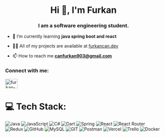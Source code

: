                                                                                                

<h1 align="center">Hi 👋, I'm Furkan</h1>
<h3 align="center">I am a software engineering student.</h3>






- 🌱 I’m currently learning **java spring boot and react**

- 👨‍💻 All of my projects are available at [furkancan.dev](https://websitesi-275ba.web.app/#/)

- 📫 How to reach me **canfurkan903@gmail.com**



<h3 align="left">Connect with me:</h3>
<p align="left">
<a href="https://www.linkedin.com/in/furkan-can-45182b236/" target="blank"><img align="center" src="https://raw.githubusercontent.com/rahuldkjain/github-profile-readme-generator/master/src/images/icons/Social/linked-in-alt.svg" alt="furkan-can-45182b236" height="30" width="40" /></a>
</p>


# 💻 Tech Stack:
![Java](https://img.shields.io/badge/java-%23ED8B00.svg?style=for-the-badge&logo=java&logoColor=white) ![JavaScript](https://img.shields.io/badge/javascript-%23323330.svg?style=for-the-badge&logo=javascript&logoColor=%23F7DF1E) ![C#](https://img.shields.io/badge/c%23-%23239120.svg?style=for-the-badge&logo=c-sharp&logoColor=white) ![Dart](https://img.shields.io/badge/dart-%230175C2.svg?style=for-the-badge&logo=dart&logoColor=white) ![Spring](https://img.shields.io/badge/spring-%236DB33F.svg?style=for-the-badge&logo=spring&logoColor=white) ![React](https://img.shields.io/badge/react-%2320232a.svg?style=for-the-badge&logo=react&logoColor=%2361DAFB) ![React Router](https://img.shields.io/badge/React_Router-CA4245?style=for-the-badge&logo=react-router&logoColor=white) ![Redux](https://img.shields.io/badge/redux-%23593d88.svg?style=for-the-badge&logo=redux&logoColor=white) ![GitHub](https://img.shields.io/badge/GitHub-%23121011.svg?style=for-the-badge&logo=github&logoColor=white) ![MySQL](https://img.shields.io/badge/mysql-%2300f.svg?style=for-the-badge&logo=mysql&logoColor=white) ![GIT](https://img.shields.io/badge/Git-fc6d26?style=for-the-badge&logo=git&logoColor=white) ![Postman](https://img.shields.io/badge/Postman-FF6C37?style=for-the-badge&logo=postman&logoColor=white) ![Vercel](https://img.shields.io/badge/vercel-%23000000.svg?style=for-the-badge&logo=vercel&logoColor=white) ![Trello](https://img.shields.io/badge/Trello-%23026AA7.svg?style=for-the-badge&logo=Trello&logoColor=white) ![Docker](https://img.shields.io/badge/docker-%230db7ed.svg?style=for-the-badge&logo=docker&logoColor=white)

<!-- <img src="https://c.tenor.com/wYnHeDIp24oAAAAC/kod-yazın-yazılım-yapın.gif" width="auto"> >




# 📊 GitHub Stats:
![](https://github-readme-stats.vercel.app/api?username=furkancan2107&theme=merko&hide_border=false&include_all_commits=false&count_private=false)<br/>
![](https://github-readme-streak-stats.herokuapp.com/?user=furkancan2107&theme=merko&hide_border=false)<br/>
![](https://github-readme-stats.vercel.app/api/top-langs/?username=furkancan2107&theme=merko&hide_border=false&include_all_commits=false&count_private=false&layout=compact)



<!-- Proudly created with GPRM ( https://gprm.itsvg.in ) -->







<!-- Proudly created with GPRM ( https://gprm.itsvg.in ) -->


 





 






